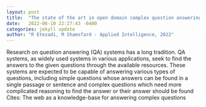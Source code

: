 ```yaml
---
layout: post
title:  "The state of the art in open domain complex question answering: a survey"
date:   2022-06-10 22:27:43 -0400
categories: jekyll update
author: "R Etezadi, M Shamsfard - Applied Intelligence, 2022"
---
```

Research on question answering (QA) systems has a long tradition. QA systems, as widely used systems in various applications, seek to find the answers to the given questions through the available resources. These systems are expected to be capable of answering various types of questions, including simple questions whose answers can be found in a single passage or sentence and complex questions which need more complicated reasoning to find the answer or their answer should be found 
Cites: The web as a knowledge-base for answering complex questions
